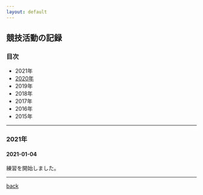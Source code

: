 ```yaml
---
layout: default
---
```


## 競技活動の記録

### 目次

*  2021年
*  [2020年](./news_2020.html)
*  2019年
*  2018年
*  2017年
*  2016年
*  2015年


* * *

### 2021年

#### 2021-01-04 
練習を開始しました。  



* * *

[back](./)
